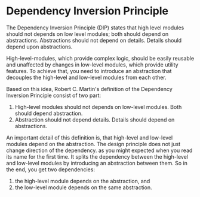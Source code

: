 # Dependency Inversion Principle

The Dependency Inversion Principle (DIP) states that high level modules should not depends on low level modules; both should depend on abstractions. Abstractions should not depend on details. Details should depend upon abstractions.

High-level-modules, which provide complex logic, should be easily reusable and unaffected by changes in low-level modules, which provide utility features. To achieve that, you need to introduce an abstraction that decouples the high-level and low-level modules from each other.

Based on this idea, Robert C. Martin's definition of the Dependency Inversion Principle consist of two part:
1. High-level modules should not depends on low-level modules. Both should depend abstraction.
2. Abstraction should not depend details. Details should depend on abstractions.

An important detail of this definition is, that high-level and low-level modules depend on the abstraction. The design principle does not just change direction of the dependency. as you might expected when you read its name for the first time. It splits the dependency between the high-level and low-level modules by introducing an abstraction between them. So in the end, you get two dependencies:
1. the high-level module depends on the abstraction, and
2. the low-level module depends on the same abstraction.